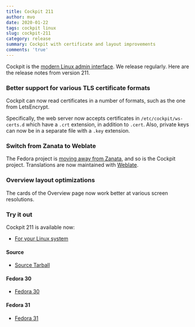 ```yaml
---
title: Cockpit 211
author: mvo
date: 2020-01-22
tags: cockpit linux
slug: cockpit-211
category: release
summary: Cockpit with certificate and layout improvements
comments: 'true'
---
```


Cockpit is the [modern Linux admin interface](https://cockpit-project.org/). We release regularly. Here are the release notes from version 211.

### Better support for various TLS certificate formats

Cockpit can now read certificates in a number of formats, such as the
one from LetsEncrypt.

Specifically, the web server now accepts certificates in
`/etc/cockpit/ws-certs.d` which have a `.crt` extension, in addition
to `.cert`. Also, private keys can now be in a separate file with a
`.key` extension.

### Switch from Zanata to Weblate

The Fedora project is [moving away from
Zanata](https://communityblog.fedoraproject.org/fedora-localization-platform-migrates-to-weblate/),
and so is the Cockpit project.  Translations are now maintained with
[Weblate](https://translate.fedoraproject.org/projects/cockpit/).

### Overview layout optimizations

The cards of the Overview page now work better at various screen
resolutions.

### Try it out

Cockpit 211 is available now:

 * [For your Linux system](https://cockpit-project.org/running.html)

#### Source
 * [Source Tarball](https://github.com/cockpit-project/cockpit/releases/tag/211)

#### Fedora 30
 * [Fedora 30](https://bodhi.fedoraproject.org/updates/FEDORA-2020-e70cf11146)

#### Fedora 31
 * [Fedora 31](https://bodhi.fedoraproject.org/updates/FEDORA-2020-d5974928d6)
